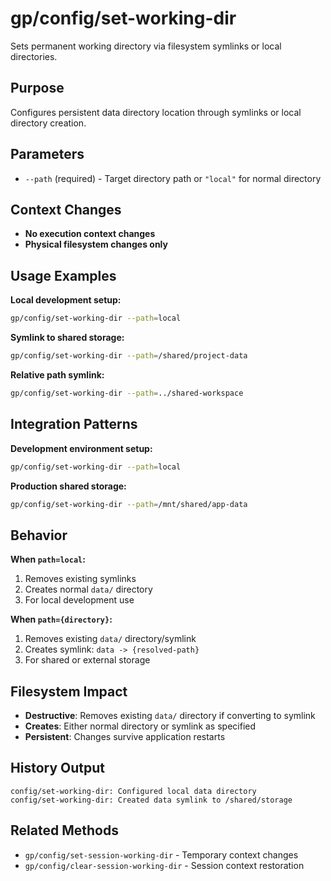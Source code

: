 # gp/config/set-working-dir

Sets permanent working directory via filesystem symlinks or local directories.

## Purpose
Configures persistent data directory location through symlinks or local directory creation.

## Parameters
- `--path` (required) - Target directory path or `"local"` for normal directory

## Context Changes
- **No execution context changes**
- **Physical filesystem changes only**

## Usage Examples

**Local development setup:**
```bash
gp/config/set-working-dir --path=local
```

**Symlink to shared storage:**
```bash
gp/config/set-working-dir --path=/shared/project-data
```

**Relative path symlink:**
```bash
gp/config/set-working-dir --path=../shared-workspace
```

## Integration Patterns

**Development environment setup:**
```bash
gp/config/set-working-dir --path=local
```

**Production shared storage:**
```bash
gp/config/set-working-dir --path=/mnt/shared/app-data
```

## Behavior

**When `path=local`:**
1. Removes existing symlinks
2. Creates normal `data/` directory
3. For local development use

**When `path={directory}`:**
1. Removes existing `data/` directory/symlink
2. Creates symlink: `data -> {resolved-path}`
3. For shared or external storage

## Filesystem Impact
- **Destructive**: Removes existing `data/` directory if converting to symlink
- **Creates**: Either normal directory or symlink as specified
- **Persistent**: Changes survive application restarts

## History Output
```
config/set-working-dir: Configured local data directory
config/set-working-dir: Created data symlink to /shared/storage
```

## Related Methods
- `gp/config/set-session-working-dir` - Temporary context changes
- `gp/config/clear-session-working-dir` - Session context restoration